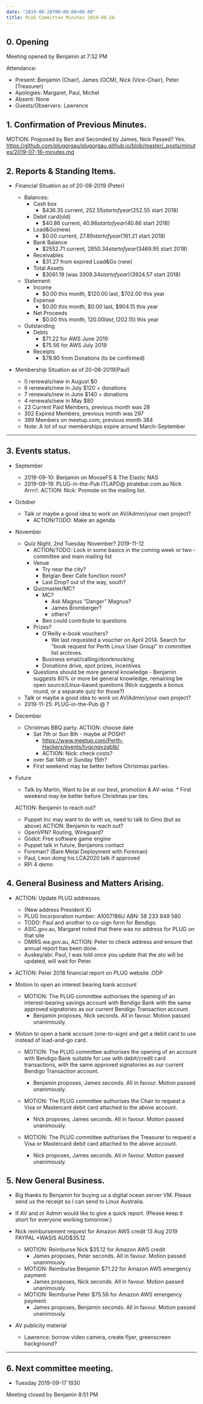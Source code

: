 ```yaml
---
date: "2019-08-20T00:00:00+08:00"
title: PLUG Committee Minutes 2019-08-20
---
```


## 0. Opening
Meeting opened by Benjamin at 7:32 PM

Attendance:
* Present: Benjamin (Chair), James (OCM), Nick (Vice-Chair), Peter (Treasurer)
* Apologies: Margaret, Paul, Michel
* Absent: None
* Guests/Observers: Lawrence

## 1. Confirmation of Previous Minutes.
MOTION: Proposed by Ben and Seconded by James, Nick Passed? Yes.
https://github.com/plugorgau/plugorgau.github.io/blob/master/_posts/minutes/2019-07-16-minutes.md

## 2. Reports & Standing Items.
* Financial Situation as of 20-08-2019 (Peter)
  * Balances:
    * Cash box
      * $436.35 current, $252.55 start of year  ($252.55 start 2018)
    * Debit card(old)
      * $40.86 current, $40.86 start of year            ($40.86  start 2018)
    * Load&Go(new)
      * $0.00 current, $27.89 start of year    ($161.21 start 2018)
    * Bank Balance
      * $2552.71 current, $2850.34 start of year        ($3469.95 start 2018)
    * Receivables
      * $31.27 from expired Load&Go (new)
    * Total Assets
      * $3061.19 (was $3309.34 start of year)   ($3924.57 start 2018)
  * Statement:
    * Income
      * $0.00 this month,     $120.00 last, $702.00 this year
    * Expense
      * $0.00 this month,     $0.00 last, $904.15 this year
    * Net Proceeds
      * $0.00 this month,    $120.00 last, ($202.15) this year
  * Outstanding
    * Debts
      * $71.22 for AWS June 2019
      * $75.56 for AWS July 2019
    * Receipts
      * $78.90 from Donations (to be confirmed)
  
* Membership Situation as of 20-08-2019(Paul)
  * 0 renewals/new in August $0
  *	6 renewals/new in July $120 + donations
  *	7 renewals/new in June $140 + donations
  * 4 renewals/new in May $80
  * 23 Current Paid Members, previous month was 28
  * 302 Expired Members, previous month was 297
  * 389 Members on meetup.com, previous month 384
  * Note: A lot of our memberships expire around March-September

----
## 3. Events status.
* September
   * 2019-09-10: Benjamin on MooseFS & The Elastic NAS
   * 2019-09-19: PLUG-in-the-Pub ITLAPD@ piratebar.com.au Nick Arrrr!.
   ACTION: Nick: Promote on the mailing list.
* October
   * Talk or maybe a good idea to work on AV/Admin/your own project?
     * ACTION/TODO: Make an agenda
* November
   * Quiz Night, 2nd Tuesday November? 2019-11-12
     * ACTION/TODO: Lock in some basics in the coming week or two - committee and main mailing list
     * Venue
       * Try near the city?
       * Belgian Beer Cafe function room?
       * Last Drop? out of the way, south?
     * Quizmaster/MC?
       * MC?
         * Ask Magnus "Danger" Magnus?
         * James Bromberger?
         * others?
       * Ben could contribute to questions 
     * Prizes?
       * O'Reilly e-book vouchers?
          * We last requested a voucher on April 2014.  Search for "book request for Perth Linux User Group" in committee list archives.
       * Business email/calling/doorknocking
       * Donations drive, spot prizes, incentives 
     * Questions should be more general knowledge - 
       Benjamin suggests 80% or more be general knowledge, remaining
       be open source/Linux-based questions
       (Nick suggests a bonus round, or a separate quiz for those?)
   * Talk or maybe a good idea to work on AV/Admin/your own project?
   * 2019-11-25: PLUG-in-the-Pub @ ?
* December
   * Christmas BBQ party.
   ACTION: choose date
     * Sat 7th or Sun 8th - maybe at POSH?
       * https://www.meetup.com/Perth-Hackers/events/tvgcnqyzqblb/
       * ACTION: Nick: check costs?
     * over Sat 14th or Sunday 15th?
     * First weekend may be better before Christmas parties.
* Future
   * Talk by Martin, Want to be at our best, promotion & AV-wise.   * First weekend may be better before Christmas par  ties.

   ACTION: Benjamin to reach out?
   * Puppet Inc may want to do with us, need to talk to Gino (but as above)
   ACTION: Benjamin to reach out?
   * OpenVPN? Routing, Wireguard?
   * Godot: Free software game engine
   * Puppet talk in future, Benjamins contact
   * Foreman? (Bare Metal Deployment with Foreman)
   * Paul, Leon doing his LCA2020 talk if approved
   * RPi 4 demo

## 4. General Business and Matters Arising.
* ACTION: Update PLUG addresses.
  * (New address President X)
  * PLUG Incorporation number: A1007186U ABN: 58 233 849 580
  * TODO: Paul and another to co-sign form for Bendigo.
  * ASIC.gov.au, Margaret noted that there was no address for PLUG on that site
  * DMIRS.wa.gov.au, ACTION: Peter to check address and ensure that annual report has been done.
  * Auskey/abr. Paul, I was told once you update that the ato will be updated, will wait for Peter.
* ACTION: Peter 2018 financial report on PLUG website .ODP

* Motion to open an interest bearing bank account
  * MOTION: The PLUG committee authorises the opening of an
    interest-bearing savings account with Bendigo Bank with
    the same approved signatories as our current Bendigo
    Transaction account.
     * Benjamin proposes, Nick seconds. All in favour. Motion passed unanimously.

* Motion to open a bank account (one-to-sign) and get a debit card to use instead of load-and-go card.
  * MOTION: The PLUG committee authorises the opening of an
    account with Bendigo Bank suitable for use with debit/credit
    card transactions, with the same approved signatories as our
    current Bendigo Transaction account.
     * Benjamin proposes, James seconds. All in favour. Motion passed unanimously.

  * MOTION: The PLUG committee authorises the Chair
    to request a Visa or Mastercard debit card attached
    to the above account.
     * Nick proposes, James seconds. All in favour. Motion passed unanimously.

  * MOTION: The PLUG committee authorises the Treasurer
    to request a Visa or Mastercard debit card attached
    to the above account.
     * Nick proposes, James seconds. All in favour. Motion passed unanimously.

## 5. New General Business.
  * Big thanks to Benjamin for buying us a digital ocean server VM. Please send us the receipt so I can send to Linux Australia.
  * If AV and or Admin would like to give a quick report. 
    (Please keep it short for everyone working tomorrow:)
  * Nick reimbursement request for Amazon AWS credit  13 Aug 2019 PAYPAL *WASIS AUD$35.12
    * MOTION: Reimburse Nick $35.12 for Amazon AWS credit
      * James proposes, Peter seconds. All in favour. Motion passed unanimously.
    * MOTION: Reimburse Benjamin $71.22 for Amazon AWS emergency payment
      * James proposes, Nick seconds. All in favour. Motion passed unanimously.
    * MOTION: Reimburse Peter $75.56 for Amazon AWS emergency payment
      * James proposes, Benjamin seconds. All in favour. Motion passed unanimously.

  * AV publicity material
    * Lawrence: borrow video camera, create flyer, greenscreen background?

----

## 6. Next committee meeting.
* Tuesday 2019-09-17 1930

Meeting closed by Benjamin 8:51 PM
